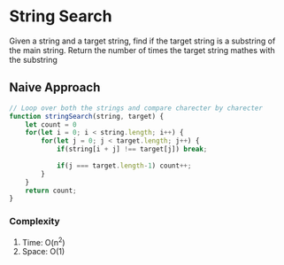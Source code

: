 # String Search
Given a string and a target string, find if the target string is a substring of the main string. Return the number of times the target string mathes with the substring

## Naive Approach
```javascript
// Loop over both the strings and compare charecter by charecter
function stringSearch(string, target) {
    let count = 0
    for(let i = 0; i < string.length; i++) {
        for(let j = 0; j < target.length; j++) {
            if(string[i + j] !== target[j]) break;
            
            if(j === target.length-1) count++;
        }
    }
    return count;
}
```

### Complexity
1. Time: O(n<sup>2</sup>)
2. Space: O(1)
